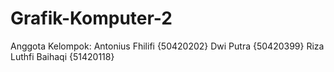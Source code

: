 # Grafik-Komputer-2

Anggota Kelompok:
Antonius Fhilifi {50420202}
Dwi Putra {50420399}
Riza Luthfi Baihaqi {51420118}
